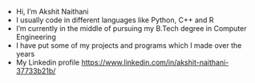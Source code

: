 - Hi, I’m Akshit Naithani
- I usually code in different languages like Python, C++ and R
- I’m currently in the middle of pursuing my B.Tech degree in Computer Engineering
- I have put some of my projects and programs which I made over the years
- My Linkedin profile 
https://www.linkedin.com/in/akshit-naithani-37733b21b/

<!---
Akshit-Naithani/Akshit-Naithani is a ✨ special ✨ repository because its `README.md` (this file) appears on your GitHub profile.
You can click the Preview link to take a look at your changes.
--->

